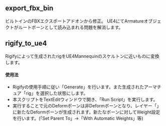 ## export_fbx_bin
ビルトインのFBXエクスポートアドオンから修正。
UE4にてArmatureオブジェクトがルートボーンとして読み込まれる問題を解消します。

## rigify_to_ue4
Rigifyによって生成されたrigをUE4Mannequinのスケルトンに近いものに変換します。

#### 使用法
* Rigifyの使用手順に従い「Generate」を行います。また生成されたアーマチュア「rig」を選択した状態にします。
* 本スクリプトをTextEditウィンドウで開き、「Run Script」を実行します。
* 実行することで元のDeformボーンは非Deformボーンとなり、レイヤー「」に新たなDeformボーンが生成されます。新たなボーンに対してWeight設定を行います。(「Set Parent To」→「With Automatic Weights」等)
